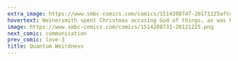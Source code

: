```yaml
---
extra_image: https://www.smbc-comics.com/comics/1514208747-20171225after.png
hovertext: Weinersmith spent Christmas accusing God of things, as was his wont.
image: https://www.smbc-comics.com/comics/1514208733-20121225.png
next_comic: communication
prev_comic: love-3
title: Quantum Weirdness
---
```



